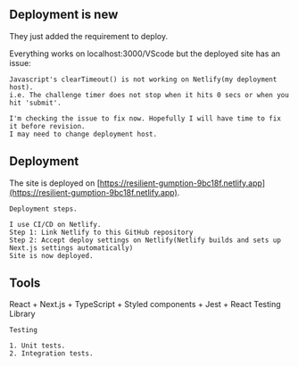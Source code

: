 ## Deployment is new
They just added the requirement to deploy.

Everything works on localhost:3000/VScode but the deployed site has an issue: 
```
Javascript's clearTimeout() is not working on Netlify(my deployment host).
i.e. The challenge timer does not stop when it hits 0 secs or when you hit 'submit'.

I'm checking the issue to fix now. Hopefully I will have time to fix it before revision.
I may need to change deployment host.
```
## Deployment
The site is deployed on [https://resilient-gumption-9bc18f.netlify.app](https://resilient-gumption-9bc18f.netlify.app).
```
Deployment steps.

I use CI/CD on Netlify.
Step 1: Link Netlify to this GitHub repository
Step 2: Accept deploy settings on Netlify(Netlify builds and sets up Next.js settings automatically)
Site is now deployed.
```
## Tools

React + Next.js + TypeScript + Styled components + Jest + React Testing Library
```
Testing

1. Unit tests.
2. Integration tests.
```
